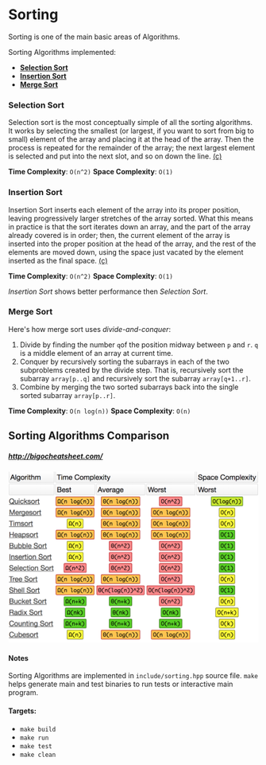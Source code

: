 # Sorting

Sorting is one of the main basic areas of Algorithms.

Sorting Algorithms implemented:

  * [**Selection Sort**](/c++/sorting/include/sorting.hpp#L17)
  * [**Insertion Sort**](/c++/sorting/include/sorting.hpp#L50)
  * [**Merge Sort**](/c++/sorting/include/sorting.hpp#L15)

### Selection Sort

Selection sort is the most conceptually simple of all the sorting algorithms. It works by selecting the smallest (or largest, if you want to sort from big to small) element of the array and placing it at the head of the array. Then the process is repeated for the remainder of the array; the next largest element is selected and put into the next slot, and so on down the line. [(c)](https://www.cprogramming.com/tutorial/computersciencetheory/sorting2.html)

**Time Complexity**: ```O(n^2)``` **Space Complexity**: ```O(1)```

### Insertion Sort

Insertion Sort inserts each element of the array into its proper position, leaving progressively larger stretches of the array sorted. What this means in practice is that the sort iterates down an array, and the part of the array already covered is in order; then, the current element of the array is inserted into the proper position at the head of the array, and the rest of the elements are moved down, using the space just vacated by the element inserted as the final space. [(c)](https://www.cprogramming.com/tutorial/computersciencetheory/sorting2.html)

**Time Complexity**: ```O(n^2)``` **Space Complexity**: ```O(1)```

*Insertion Sort* shows better performance then *Selection Sort*.

### Merge Sort

Here's how merge sort uses *divide-and-conquer*:

  1. Divide by finding the number ``q``of the position midway between ```p``` and ```r```. ```q``` is a middle element of an array at current time.
  2. Conquer by recursively sorting the subarrays in each of the two subproblems created by the divide step. That is, recursively sort the subarray ```array[p..q]``` and recursively sort the subarray ```array[q+1..r]```.
  3. Combine by merging the two sorted subarrays back into the single sorted subarray ```array[p..r]```.

  **Time Complexity**: ```O(n log(n))``` **Space Complexity**: ```O(n)```

## Sorting Algorithms Comparison
##### http://bigocheatsheet.com/
<img src="/static/sort_algo_compared.png" width="600">

#### Notes
Sorting Algorithms are implemented in ```include/sorting.hpp``` source file. ```make``` helps generate main and test binaries to run tests or interactive main program.

#### Targets:
  * ```make build```
  * ```make run```
  * ```make test```
  * ```make clean```
